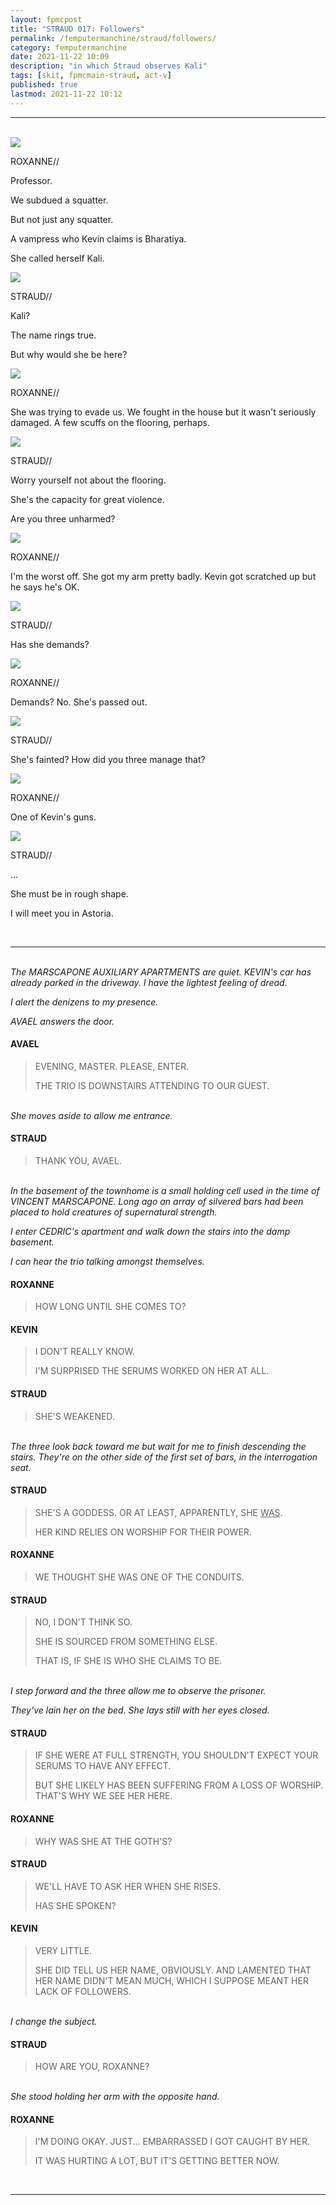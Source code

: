 ```yaml
---
layout: fpmcpost
title: "STRAUD 017: Followers"
permalink: /femputermanchine/straud/followers/
category: femputermanchine
date: 2021-11-22 10:09
description: "in which Straud observes Kali"
tags: [skit, fpmcmain-straud, act-v]
published: true
lastmod: 2021-11-22 10:12
---
```

[//]: # ( 11/22/21  -added)

*****
<br>
<div class="chat-box">
<img src="{{ site.url }}/assets/tb/roxanne-tb-sm.jpg" class="chat-portrait" />
<p class="ppl-sez">ROXANNE//</p>
<p class="ppl-sez">Professor.</p>
<p class="ppl-sez">We subdued a squatter.</p>
<p class="ppl-sez">But not just any squatter. </p>
<p class="ppl-sez">A vampress who Kevin claims is Bharatiya.</p>
<p class="ppl-sez">She called herself Kali.</p>
</div>

<div class="chat-box">
<img src="{{ site.url }}/assets/tb/straud-tb-fine.jpg" class="chat-portrait" />
<p class="ppl-sez">STRAUD//</p>
<p class="ppl-sez">Kali?</p>
<p class="ppl-sez">The name rings true.</p>
<p class="ppl-sez">But why would she be here?</p>
</div>

<div class="chat-box">
<img src="{{ site.url }}/assets/tb/roxanne-tb-sm.jpg" class="chat-portrait" />
<p class="ppl-sez">ROXANNE//</p>
<p class="ppl-sez">She was trying to evade us. We fought in the house but it wasn't seriously damaged. A few scuffs on the flooring, perhaps.</p>
</div>

<div class="chat-box">
<img src="{{ site.url }}/assets/tb/straud-tb-fine.jpg" class="chat-portrait" />
<p class="ppl-sez">STRAUD//</p>
<p class="ppl-sez">Worry yourself not about the flooring.</p>
<p class="ppl-sez">She's the capacity for great violence.</p>
<p class="ppl-sez">Are you three unharmed?</p>
</div>

<div class="chat-box">
<img src="{{ site.url }}/assets/tb/roxanne-tb-sm.jpg" class="chat-portrait" />
<p class="ppl-sez">ROXANNE//</p>
<p class="ppl-sez">I'm the worst off. She got my arm pretty badly. Kevin got scratched up but he says he's OK.</p>
</div>

<div class="chat-box">
<img src="{{ site.url }}/assets/tb/straud-tb-fine.jpg" class="chat-portrait" />
<p class="ppl-sez">STRAUD//</p>
<p class="ppl-sez">Has she demands?</p>
</div>

<div class="chat-box">
<img src="{{ site.url }}/assets/tb/roxanne-tb-sm.jpg" class="chat-portrait" />
<p class="ppl-sez">ROXANNE//</p>
<p class="ppl-sez">Demands? No. She's passed out.</p>
</div>

<div class="chat-box">
<img src="{{ site.url }}/assets/tb/straud-tb-fine.jpg" class="chat-portrait" />
<p class="ppl-sez">STRAUD//</p>
<p class="ppl-sez">She's fainted? How did you three manage that?</p>
</div>

<div class="chat-box">
<img src="{{ site.url }}/assets/tb/roxanne-tb-sm.jpg" class="chat-portrait" />
<p class="ppl-sez">ROXANNE//</p>
<p class="ppl-sez">One of Kevin's guns.</p>
</div>

<div class="chat-box">
<img src="{{ site.url }}/assets/tb/straud-tb-fine.jpg" class="chat-portrait" />
<p class="ppl-sez">STRAUD//</p>
<p class="ppl-sez">...</p>
<p class="ppl-sez">She must be in rough shape.</p>
<p class="ppl-sez">I will meet you in Astoria.</p>
</div>
<br>

*****
<br><i>The MARSCAPONE AUXILIARY APARTMENTS are quiet. KEVIN's car has already parked in the driveway. I have the lightest feeling of dread.</i>

<i>I alert the denizens to my presence.</i>

<i>AVAEL answers the door.</i>

#### AVAEL

> EVENING, MASTER. PLEASE, ENTER.
> 
> THE TRIO IS DOWNSTAIRS ATTENDING TO OUR GUEST.

<BR><I>She moves aside to allow me entrance.</i>

#### STRAUD

> THANK YOU, AVAEL.

<BR><I>In the basement of the townhome is a small holding cell used in the time of VINCENT MARSCAPONE. Long ago an array of silvered bars had been placed to hold creatures of supernatural strength.</i>

<i>I enter CEDRIC's apartment and walk down the stairs into the damp basement.</i>

<i>I can hear the trio talking amongst themselves.</i>

#### ROXANNE

> HOW LONG UNTIL SHE COMES TO?

#### KEVIN

> I DON'T REALLY KNOW.
> 
> I'M SURPRISED THE SERUMS WORKED ON HER AT ALL.

#### STRAUD

> SHE'S WEAKENED.

<BR><I>The three look back toward me but wait for me to finish descending the stairs. They're on the other side of the first set of bars, in the interrogation seat.</I>

#### STRAUD

> SHE'S A GODDESS. OR AT LEAST, APPARENTLY, SHE <U>WAS</U>.
> 
> HER KIND RELIES ON WORSHIP FOR THEIR POWER.

#### ROXANNE

> WE THOUGHT SHE WAS ONE OF THE CONDUITS.

#### STRAUD

> NO, I DON'T THINK SO.
> 
> SHE IS SOURCED FROM SOMETHING ELSE.
> 
> THAT IS, IF SHE IS WHO SHE CLAIMS TO BE.

<BR><I>I step forward and the three allow me to observe the prisoner.</i>

<i>They've lain her on the bed. She lays still with her eyes closed.</i>

#### STRAUD

> IF SHE WERE AT FULL STRENGTH, YOU SHOULDN'T EXPECT YOUR SERUMS TO HAVE ANY EFFECT.
> 
> BUT SHE LIKELY HAS BEEN SUFFERING FROM A LOSS OF WORSHIP. THAT'S WHY WE SEE HER HERE.

#### ROXANNE

> WHY WAS SHE AT THE GOTH'S?

#### STRAUD

> WE'LL HAVE TO ASK HER WHEN SHE RISES.
> 
> HAS SHE SPOKEN?

#### KEVIN

> VERY LITTLE.
> 
> SHE DID TELL US HER NAME, OBVIOUSLY. AND LAMENTED THAT HER NAME DIDN'T MEAN MUCH, WHICH I SUPPOSE MEANT HER LACK OF FOLLOWERS.

<BR><I>I change the subject.</i>

#### STRAUD 

> HOW ARE YOU, ROXANNE?

<BR><I>She stood holding her arm with the opposite hand.</i>

#### ROXANNE

> I'M DOING OKAY. JUST... EMBARRASSED I GOT CAUGHT BY HER.
> 
> IT WAS HURTING A LOT, BUT IT'S GETTING BETTER NOW.

<BR>

*****

